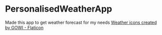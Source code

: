 # PersonalisedWeatherApp
Made this app to get weather forecast for my needs
<a href="https://www.flaticon.com/free-icons/weather" title="weather icons">Weather icons created by GOWI - Flaticon</a>
